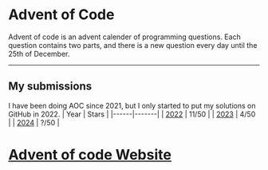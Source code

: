 # Advent of Code
Advent of code is an advent calender of programming questions. Each question contains two parts, and there is a new question every day until the 25th of December.

---
## My submissions
I have been doing AOC since 2021, but I only started to put my solutions on GitHub in 2022.
| Year | Stars |
|------|-------|
| [2022](https://github.com/MaximilianMcC/Advent-of-code/tree/main/2022) | 11/50 |
| [2023](https://github.com/MaximilianMcC/Advent-of-code/tree/main/2023) | 4/50 |
| [2024](https://github.com/MaximilianMcC/Advent-of-code/tree/main/2024) | ?/50 |

# [Advent of code Website](https://adventofcode.com/)